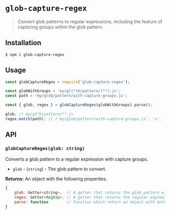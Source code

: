 # `glob-capture-regex`

> Convert glob patterns to regular expressions, including the feature of capturing groups within the glob pattern.

## Installation

```console
$ npm i glob-capture-regex
```

## Usage

```js
const globCaptureRegex = require('glob-capture-regex');

const globWithGroups = 'my/gl(*)b/pattern/(**).js';
const path = 'my/glob/pattern/with-capture-groups.js';

const { glob, regex } = globCaptureRegex(globWithGroups).parse();

glob; // my/gl*b/pattern/**.js
regex.match(path); // ['my/glob/pattern/with-capture-groups.js', 'o', 'with-capture-groups'];
```

## API

### `globCaptureRegex(glob: string)`

Converts a glob pattern to a regular expression with capture groups.

- `glob` - (`string`) - The glob pattern to convert.

**Returns:** An object with the following properties:

```js
{
    glob: Getter<string>,  // A getter that returns the glob pattern without the capture groups.
    regex: Getter<RegExp>, // A getter that returns the regular expression with capture groups
    parse: function        // Function which return an object with both the `glob` and the `regex`
}
```
